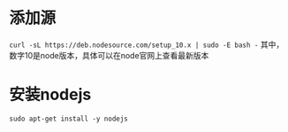 # 添加源
```curl -sL https://deb.nodesource.com/setup_10.x | sudo -E bash -```
其中，数字10是node版本，具体可以在node官网上查看最新版本
# 安装nodejs
```sudo apt-get install -y nodejs```